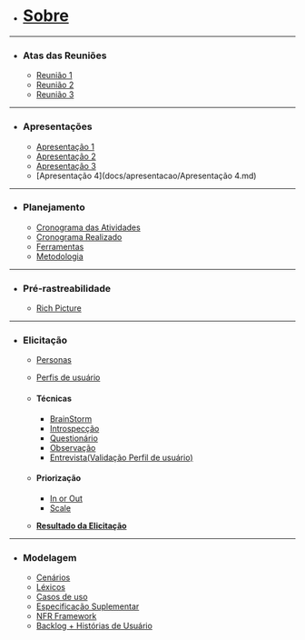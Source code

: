 - [<h1 >Sobre</h1>](./README.md)
---
- <h3>Atas das Reuniões</h3>

  - [Reunião 1](/docs/AtaReuniao/AtaReuniao(22-11).md)
  - [Reunião 2](docs/AtaReuniao/AtaReuniao(29-11).md)
  - [Reunião 3](docs/AtaReuniao/AtaReuniao(06-12).md)
---
- <h3>Apresentações</h3>

  - [Apresentação 1](/docs/apresentacao/apresentacao.md)
  - [Apresentação 2](/docs/apresentacao/apresentacao2.md)
  - [Apresentação 3](/docs/apresentacao/apresentacao3.md)
  - [Apresentação 4](docs/apresentacao/Apresentação 4.md)
---
- <h3>Planejamento</h3>

  - [Cronograma das Atividades](/docs/planejamento/cronogramaAtividade.md)
  - [Cronograma Realizado](/docs/planejamento/cronogramaRealizado.md)
  - [Ferramentas](/docs/planejamento/ferramentas.md)
  - [Metodologia](/docs/planejamento/metodologia.md)
---

- <h3>Pré-rastreabilidade</h3>

  - [Rich Picture](/docs/planejamento/richPicture.md)
---
 - <h3>Elicitação</h3>
 
    - [Personas](/docs/Elicitacao/personas.md)
    - [Perfis de usuário](/docs/Elicitacao/PerfildeUsuario.md)
    - <h4>Técnicas</h4>
    
      - [BrainStorm](docs/Elicitacao/BrainStorming.md)
      - [Introspecção](docs/Elicitacao/Tecnicas/introspeccao.md)
      - [Questionário](docs/Elicitacao/Tecnicas/Questionário.md)
      - [Observação](docs/Elicitacao/Tecnicas/Observacao.md)
      - [Entrevista(Validação Perfil de usuário)](docs/Elicitacao/Tecnicas/Entrevista.md)
   - <h4>Priorização</h4>
   
      - [In or Out](docs/Elicitacao/Priorizacao/InOrOut.md)
      - [Scale](docs/Elicitacao/Priorizacao/Scale.md)
    - [**Resultado da Elicitação**](/docs/Elicitacao/Resultado.md)
 ---
 - <h3> Modelagem</h3>
 
    - [Cenários](docs/Modelagem/Cenarios.md)
    - [Léxicos](docs/Modelagem/lexicos.md)
    - [Casos de uso](docs/Modelagem/CasosDeUso.md)
    - [Especificação Suplementar](docs/Modelagem/especificacao_suplementar/especificacao.md)
    - [NFR Framework](docs/Modelagem/nfr.md)
    - [Backlog + Histórias de Usuário](docs/Modelagem/backlog_US.md)
